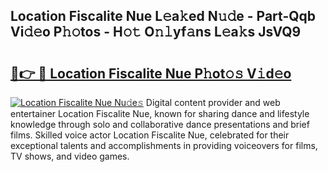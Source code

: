 ## Location Fiscalite Nue L𝚎a𝚔ed N𝚞𝚍e - Part-Qqb Vi𝚍𝚎o P𝚑𝚘tos - H𝚘𝚝 O𝚗𝚕yf𝚊ns L𝚎a𝚔s JsVQ9

# <h2><a href="http://kf9c39.oniu.top/?m=Location+Fiscalite+Nue">🔗👉 🔴 Location Fiscalite Nue P𝚑ot𝚘𝚜 V𝚒d𝚎o</a></h2>

[![Location Fiscalite Nue Nu𝚍e𝚜](https://i.imgur.com/0qMVB7G.gif)](http://kf9c39.oniu.top/?m=Location+Fiscalite+Nue)
Digital content provider and web entertainer Location Fiscalite Nue, known for sharing dance and lifestyle knowledge through solo and collaborative dance presentations and brief films. Skilled voice actor Location Fiscalite Nue, celebrated for their exceptional talents and accomplishments in providing voiceovers for films, TV shows, and video games.  
